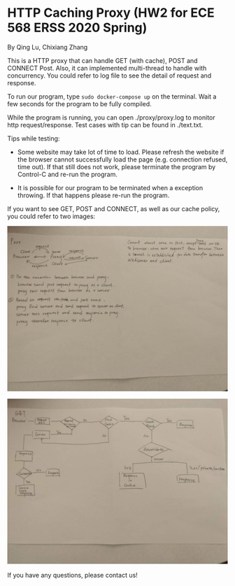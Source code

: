 # HTTP Caching Proxy (HW2 for ECE 568 ERSS 2020 Spring)

By Qing Lu, Chixiang Zhang

This is a HTTP proxy that can handle GET (with cache), POST and CONNECT Post. Also, it can implemented multi-thread to handle with concurrency.
You could refer to log file to see the detail of request and response.

To run our program, type ```sudo docker-compose up``` on the terminal. Wait a few seconds for the program to be fully compiled.

While the program is running, you can open ./proxy/proxy.log to monitor http request/response. Test cases with tip can be found in ./text.txt.

Tips while testing:

- Some website may take lot of time to load. Please refresh the website if the browser cannot successfully load the page (e.g. connection refused, time out). If that still does not work, please terminate the program by Control-C and re-run the program.

- It is possible for our program to be terminated when a exception throwing. If that happens please re-run the program.

If you want to see GET, POST and CONNECT, as well as our cache policy, you could refer to two images:

![get_post_connect](./get_post_connect.jpg)

![cache_policy](./cache_policy.jpg)

If you have any questions, please contact us!